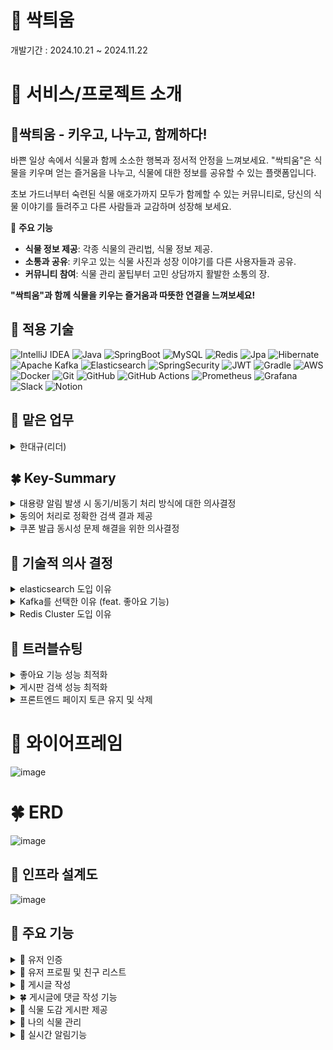 # 🌱 싹틔움

개발기간 : 2024.10.21 ~ 2024.11.22

# 🌳 서비스/프로젝트 소개
## 🌱싹틔움 ***-* 키우고, 나누고, 함께하다!**

바쁜 일상 속에서 식물과 함께 소소한 행복과 정서적 안정을 느껴보세요.
"싹틔움"은 식물을 키우며 얻는 즐거움을 나누고,
식물에 대한 정보를 공유할 수 있는 플랫폼입니다.

초보 가드너부터 숙련된 식물 애호가까지 모두가 함께할 수 있는 커뮤니티로,
당신의 식물 이야기를 들려주고 다른 사람들과 교감하며 성장해 보세요.

🌱 **주요 기능**

- **식물 정보 제공**: 각종 식물의 관리법, 식물 정보 제공.
- **소통과 공유**: 키우고 있는 식물 사진과 성장 이야기를 다른 사용자들과 공유.
- **커뮤니티 참여**: 식물 관리 꿀팁부터 고민 상담까지 활발한 소통의 장.

**"싹틔움"과 함께 식물을 키우는 즐거움과 따뜻한 연결을 느껴보세요!**



## 🌻 적용 기술
![IntelliJ IDEA](https://img.shields.io/badge/IntelliJIDEA-000000.svg?style=for-the-badge&logo=intellij-idea&logoColor=white)
![Java](https://img.shields.io/badge/java-%23ED8B00.svg?style=for-the-badge&logo=openjdk&logoColor=white)
![SpringBoot](https://img.shields.io/badge/springboot-%236DB33F.svg?style=for-the-badge&logo=spring&logoColor=white)
![MySQL](https://img.shields.io/badge/mysql-4479A1.svg?style=for-the-badge&logo=mysql&logoColor=white)
![Redis](https://img.shields.io/badge/redis-%23DD0031.svg?style=for-the-badge&logo=redis&logoColor=white)
![Jpa](https://img.shields.io/badge/jpa-%23ED8B00.svg?style=for-the-badge&logo=openjdk&logoColor=white)
![Hibernate](https://img.shields.io/badge/Hibernate-59666C?style=for-the-badge&logo=Hibernate&logoColor=white)
![Apache Kafka](https://img.shields.io/badge/Apache%20Kafka-000?style=for-the-badge&logo=apachekafka)
![Elasticsearch](https://img.shields.io/badge/elasticsearch-%230377CC.svg?style=for-the-badge&logo=elasticsearch&logoColor=white)
![SpringSecurity](https://img.shields.io/badge/spring_security-%236DB33F.svg?style=for-the-badge&logo=spring&logoColor=white)
![JWT](https://img.shields.io/badge/JWT-black?style=for-the-badge&logo=JSON%20web%20tokens)
![Gradle](https://img.shields.io/badge/Gradle-02303A.svg?style=for-the-badge&logo=Gradle&logoColor=white)
![AWS](https://img.shields.io/badge/AWS-%23FF9900.svg?style=for-the-badge&logo=amazon-aws&logoColor=white)
![Docker](https://img.shields.io/badge/docker-%230db7ed.svg?style=for-the-badge&logo=docker&logoColor=white)
![Git](https://img.shields.io/badge/git-%23F05033.svg?style=for-the-badge&logo=git&logoColor=white)
![GitHub](https://img.shields.io/badge/github-%23121011.svg?style=for-the-badge&logo=github&logoColor=white)
![GitHub Actions](https://img.shields.io/badge/github%20actions-%232671E5.svg?style=for-the-badge&logo=githubactions&logoColor=white)
![Prometheus](https://img.shields.io/badge/Prometheus-E6522C?style=for-the-badge&logo=Prometheus&logoColor=white)
![Grafana](https://img.shields.io/badge/grafana-%23F46800.svg?style=for-the-badge&logo=grafana&logoColor=white)
![Slack](https://img.shields.io/badge/Slack-4A154B?style=for-the-badge&logo=slack&logoColor=white)
![Notion](https://img.shields.io/badge/Notion-%23000000.svg?style=for-the-badge&logo=notion&logoColor=white)

## 🌱 맡은 업무
<details>
  <summary>한대규(리더)</summary>
  
- 유저 및 인증 도메인 백엔드 개발
  - 구글, 네이버, 카카오 로그인/회원가입을 위한 Oauth 2.0 구현
  - Refresh Token 도입으로 보안성 및 사용자 편의성 향상
  - 회원가입 시 Email 인증 기능 구현 및 비동기 처리 도입으로 응답시간 약 75.2% 감소

- 식물 도감 도메인 백엔드 개발
- 상품 도메인 백엔드 개발
- 결제 도메인 백엔드 개발
  - Toss Payments  를 활용하여 결제 시스템 도입
  - 쿠폰 기능과 연계해 할인 기능 구현

- 장바구니 도메인 백엔드 개발
  - Redis 를 활용하여 장바구니 추가, 삭제, 결제 기능 구현

- 쿠폰 도메인 백엔드 개발
  - Lua Script 를 활용하여 동시성 문제 해결 및 응답시간 기존 구현 대비 약 95% 감소

- CI/CD 배포
  - GitHub + Github Actions+ Docker를 이용한 배포 구현
  - System Architecture 작성, AWS 인프라 구성

- Frontend
  - Thymleaf 를 사용하여 로그인, 쿠폰 발급, 장바구니, 결제 등 프론트엔드 기능 구현
</details>

## 🍀 Key-Summary
<details>
  <summary>대용량 알림 발생 시 동기/비동기 처리 방식에 대한 의사결정</summary>
  
  ### 배경

- 알림 서버에서 대용량 알림 데이터(100만 건)이 발생을 가정.
    
    이를 클라이언트에 전달 시, 카프카 레코드를 DB에 저장 후 클라이언트에 SSE를 통해 알림을 전달하는데, 저장 방식의 처리를 동기와 비동기 중에 어떤 방식이 더 적합한지 판단이 필요하였음.
    

### **시나리오**

- **환경:
알림서버 :** CPU(Apple M1 Pro 10Core), RAM(32GB)
Docker(Kafka, Kafka-Ui, Zookeeper) : CPU(10 Core), RAM(7.48GB)
- **조건:** 100만 명 팔로워를 가진 유저가 게시판 등록 API호출 발생하는 알림 100만개 수신을 가정하여 테스트 진행.

### **테스트 결과**

- **동기/비동기 알림 저장 소요시간**
    
    ![img](https://teamsparta.notion.site/image/https%3A%2F%2Fprod-files-secure.s3.us-west-2.amazonaws.com%2F83c75a39-3aba-4ba4-a792-7aefe4b07895%2Fac38c314-8fa8-4b9c-b174-638f77950388%2Fimage.png?table=block&id=b76bf6a4-4c9e-41ee-b4b2-fc4d65c70442&spaceId=83c75a39-3aba-4ba4-a792-7aefe4b07895&width=2000&userId=&cache=v2)
    
    | 회차 | 동기 처리 | 비동기 처리 |
    | --- | --- | --- |
    | 1 | 414s | 191s |
    | 2 | 411s | 193s |
    | 3 | 415s | 190s |
    | 4 | 420s | 200s |
    | 5 | 418s | 194s |
    
    **평균 소요 시간**:
    
    - 동기 처리: **415.6초**
    - 비동기 처리: **193.6초**
    
    결과 정리
    
    - 비동기 처리 방식이 동기 처리 방식에 비해 2.14배 빠른 속도로 처리가 가능하였으나, 
    **여전히 193.6초라는 긴 시간이 소요됨.**
    - **Side Impact : 비동기 처리 방식을 선택하였을 때, 카프카에서 수신한 알림을 먼저 유저에게 보여주고 이후에 DB에 저장하는 순서로 로직이 구성되어 모든 사용자의 알림이 DB에 저장되기 전에
    알림메시지의 상태변경 API를 요청하게 되면 API 요청 대기시간이 발생함.**

### **결론**

- 비동기 처리 방식은 동기처리 대비 2.14배 빠른 처리속도를 보였으나, 여전히 큰 소요시간이라고 판단.
- 클라이언트의 메시지 수신시점과 DB 저장시점의 시간차이로 인해, 클라이언트의 알림 상태 변경확인 요청API의 대기시간이 발생하여, 유저경험에 악영향을 끼칠 것으로 판단.
- 위 2가지 판단을 근거로 동기처리 방식을 선택함.
  
</details>
<details>
  <summary>동의어 처리로 정확한 검색 결과 제공</summary>
  
## 배경

Spring에서 지원하는 @Query 기능의 한계로 인해 사용자의 오타 등으로 검색을 시도했을 경우 동의어,유사어에 대한 결과를 제공할 수 없는 한계를 극복하기 위해,

Elasticsearch를 도입하여 Elasticsearch에서 지원하는 기능 중 하나인 Synonym 필터를 사용하여,
 사용자의 실수(오타)나 잘 모르는 식물 이름에 대한 부정확한 정보를 입력했을 경우,

 설정한 analyzer 를 통해 동의어, 유사어에 해당하는 결과를 제공하는 것을 목표로 함.

## **시나리오**

**조건** : 같은 오타값을 입력했다는 가정에서 JPQL 과 Elasticsearch의 반환되는 결과값의 비교
          -. “장미”를 검색하고 싶었던 사용자는 오타로 인해 “당미”로 검색을 했음.

## **테스트 결과**

  **@Query 기능 적용 후 검색 테스트 결과**  
    ![img](https://teamsparta.notion.site/image/https%3A%2F%2Fprod-files-secure.s3.us-west-2.amazonaws.com%2F83c75a39-3aba-4ba4-a792-7aefe4b07895%2F9a926e33-eec4-4182-bfe7-7fcffb1a125e%2Fimage.png?table=block&id=82b351bd-98a9-415b-9dde-38a4e4e4e8ae&spaceId=83c75a39-3aba-4ba4-a792-7aefe4b07895&width=1300&userId=&cache=v2)
    ![img](https://teamsparta.notion.site/image/https%3A%2F%2Fprod-files-secure.s3.us-west-2.amazonaws.com%2F83c75a39-3aba-4ba4-a792-7aefe4b07895%2F1ca67b50-edf6-46cb-8028-c9f9fc4a8095%2Fimage.png?table=block&id=2830becc-89fd-4535-aedb-6b80aff120be&spaceId=83c75a39-3aba-4ba4-a792-7aefe4b07895&width=1060&userId=&cache=v2)
    
    
  **결과** : Spring에서 JPQL를 사용해 구현한 검색 기능에는 동의어 검색할 수 있는 기능이 없어 원하는 결과를 얻지 못함.


    
  **Elasticsearch를** Synonym 필터 적용 후 **검색 테스트 결과**
    
   ![img](https://teamsparta.notion.site/image/https%3A%2F%2Fprod-files-secure.s3.us-west-2.amazonaws.com%2F83c75a39-3aba-4ba4-a792-7aefe4b07895%2F70e9b427-c843-43b4-b366-298b1251ea53%2Fimage.png?table=block&id=36a0ce23-82d2-4126-8baa-5f75bbf3b4b1&spaceId=83c75a39-3aba-4ba4-a792-7aefe4b07895&width=1300&userId=&cache=v2)
  ![img](https://teamsparta.notion.site/image/https%3A%2F%2Fprod-files-secure.s3.us-west-2.amazonaws.com%2F83c75a39-3aba-4ba4-a792-7aefe4b07895%2F40b41edc-70d4-4f44-96d8-5d9c3d899e3b%2Fimage.png?table=block&id=607848d4-0f34-4e7a-a022-f2e0bc075a40&spaceId=83c75a39-3aba-4ba4-a792-7aefe4b07895&width=1300&userId=&cache=v2)
  ![img](https://teamsparta.notion.site/image/https%3A%2F%2Fprod-files-secure.s3.us-west-2.amazonaws.com%2F83c75a39-3aba-4ba4-a792-7aefe4b07895%2F19a219d8-7c17-4312-a62a-00b6764c4f26%2Fimage.png?table=block&id=815adcc1-a031-413c-9a2c-f3588ef1b565&spaceId=83c75a39-3aba-4ba4-a792-7aefe4b07895&width=950&userId=&cache=v2)
    
   **결과** : Elasticsearch를 도입하여 설정한 analyzer를 통해 오타를 입력하더라도 목표한 결과값인 “장미”에 대한 검색 결과가 도출됨.
    

## 결론

- Elasticsearch의 **Synonym 필터**를 활용한 검색 기능 개선을 통해, **오타**나 **유사어**에 대한 처리가 가능해졌다.
- 서비스 확장성 면에서 많은 게시글이 생겼을 때, 검색 성능 최적화 부분에서도 Elasticsearch 의 역색인으로 기존 @Query 대비 86% 성능 개선을 이뤘다.
- 동의어검색, 성능 최적화로 검색 정확도 향상, 사용자 경험 개선 면에서 Elasticsearch를 도입을 결정

</details>
<details>
  <summary>쿠폰 발급 동시성 문제 해결을 위한 의사결정</summary>
  
  ## **💡 배경**

쿠폰 300 개를 유저 1000 명이 5초동안 발급을 받기 위해 테스트를 진행했는데, 중복된 쿠폰이 발급된다든지, 수량 300 개를 넘어서서 발급이 되는 문제가 발생했다.

이를 해결하기 위해서 락을 걸어 동시성 문제를 해결할 필요가 있었다.

 <details>
   <summary>python script 를 활용해 총 발급된 쿠폰 수와 중복된 쿠폰 코드를 확인</summary>
   
  ![img](https://teamsparta.notion.site/image/https%3A%2F%2Fprod-files-secure.s3.us-west-2.amazonaws.com%2F83c75a39-3aba-4ba4-a792-7aefe4b07895%2F063572b5-81ad-472c-9291-bdde127868e1%2Fimage.png?table=block&id=a895cffa-ac61-4cec-956b-65024a31b1ae&spaceId=83c75a39-3aba-4ba4-a792-7aefe4b07895&width=960&userId=&cache=v2)

  
   ![img](https://teamsparta.notion.site/image/https%3A%2F%2Fprod-files-secure.s3.us-west-2.amazonaws.com%2F83c75a39-3aba-4ba4-a792-7aefe4b07895%2F24088e01-be27-45d4-b0f2-33e5674b509b%2Fimage.png?table=block&id=c868c397-5e08-4860-842b-d840efa001a4&spaceId=83c75a39-3aba-4ba4-a792-7aefe4b07895&width=400&userId=&cache=v2)
  </details>
  <details>
    <summary>📝 Test : 락을 적용하지 않은 상태의 동시성 문제 확인`→ 채택 불가`*</summary>
    -🌻 Setting
        
  - Number of Threads (users) : 1000
  - Ramp-up period (seconds) : 5
  - Loop Count : 1
  - 발급한 유효 쿠폰 수 : 300
  - 실제 쿠폰을 발급받은 유저 수 : 595
    
  ![img](https://teamsparta.notion.site/image/https%3A%2F%2Fprod-files-secure.s3.us-west-2.amazonaws.com%2F83c75a39-3aba-4ba4-a792-7aefe4b07895%2F3b557cae-0dca-4e48-9a5e-c75054784795%2Fimage.png?table=block&id=4802e525-c107-47d2-9424-47332506dd28&spaceId=83c75a39-3aba-4ba4-a792-7aefe4b07895&width=860&userId=&cache=v2)

  위 이미지와 같이 남은 쿠폰 수도 잘 줄지 않고 중복으로 발급되는 쿠폰이 많이 발생.
    
  실제로 같은 코드의 쿠폰을 발급받은 유저도 많다.
    
  ![img](https://teamsparta.notion.site/image/https%3A%2F%2Fprod-files-secure.s3.us-west-2.amazonaws.com%2F83c75a39-3aba-4ba4-a792-7aefe4b07895%2F8aca2a6f-7653-41d8-a329-ce3ac48e1bb9%2Fimage.png?table=block&id=fd11cd9b-fd82-46e7-a9f9-92878fe1275d&spaceId=83c75a39-3aba-4ba4-a792-7aefe4b07895&width=1250&userId=&cache=v2)
  </details>
  <details>
    <summary>📝 Test : DB 낙관적 락`→ 채택 불가`</summary>
    매 발급 마다 쿠폰의 상태를 변경해야하는 지금 상황에서는 충돌 발생 시 매 번 재시도를 해야하는 낙관적 락은 적합하지 않다고 판단
  </details>
  <details>
    <summary>📝 Test : DB 비관적 락</summary>
강력한 락을 걸기 위해서 성능상 손해를 보더라도 비관적 락을 통해 테스트 진행

    
- 🌻 Setting
  - Number of Threads (users) : 1000
  - Ramp-up period (seconds) : 5
  - Loop Count : 1
  - 발급한 유효 쿠폰 수 : 300
  - 실제 쿠폰을 발급받은 유저 수 : 300
 
    ![img](https://teamsparta.notion.site/image/https%3A%2F%2Fprod-files-secure.s3.us-west-2.amazonaws.com%2F83c75a39-3aba-4ba4-a792-7aefe4b07895%2F4d33051b-167f-4a46-8025-ae73f614f4b8%2F57f7a9cd-ca37-434b-bff1-e49ea7c14d32.png?table=block&id=18beb104-c825-4548-a6cd-722ed26bf901&spaceId=83c75a39-3aba-4ba4-a792-7aefe4b07895&width=860&userId=&cache=v2)
        
    300 개의 쿠폰이 발급된 것으로 보아 동시성 문제가 해결된 것을 볼 수 있다.
    
    ![img](https://teamsparta.notion.site/image/https%3A%2F%2Fprod-files-secure.s3.us-west-2.amazonaws.com%2F83c75a39-3aba-4ba4-a792-7aefe4b07895%2Fbda3c12b-5914-4cc6-8482-1ffd492173d0%2Fimage.png?table=block&id=d9c03988-2f5e-4fd6-9b39-c3172212336c&spaceId=83c75a39-3aba-4ba4-a792-7aefe4b07895&width=1300&userId=&cache=v2)
    
    ### **📚 결론**
    
    기존에 락을 걸기 전에 **평균 응답 속도가 181 ms** 였던 것에 비해 **평균 응답속도가 1609 ms** 성능적으로 약 **794.4%** 감소됐지만, 동시성 문제는 확실하게 해결된 것을 알 수 있었다.
  </details>
  <details>
    <summary>📝 Test : 분산 락 - Redisson `→ 추가 테스트 필요`</summary>
  
    
  - 기존 CouponService 트랜잭션을 CouponLockService 로 Rapping 해서 Redisson 을 활용해 락을 만들고 해제했다.   
  - 동시성을 보장하기 위해서 락 획득 시도 시간과 락 유지 시간을 지정해줬다.
  - 시간을 지정하다보니 성능적으로 어느 정도 손해를 볼 수 밖에 없었다.
  - 내 컴퓨터로 테스트를 했을 때 동시성 문제를 해결하면서 처리할 수 있는 최소 시간 설정이었다.

  ![img](https://teamsparta.notion.site/image/https%3A%2F%2Fprod-files-secure.s3.us-west-2.amazonaws.com%2F83c75a39-3aba-4ba4-a792-7aefe4b07895%2F009c8670-495a-4621-8514-325194fbefec%2Fimage.png?table=block&id=7eab6f96-ba81-4acc-835b-ec57ad85dd08&spaceId=83c75a39-3aba-4ba4-a792-7aefe4b07895&width=810&userId=&cache=v2)
   
   - 🌻 Setting
      - Number of Threads (users) : 1000
      - Ramp-up period (seconds) : 5
      - Loop Count : 1
      - 발급한 유효 쿠폰 수 : 300
      - 실제 쿠폰을 발급받은 유저 수 : 300
            
     ![img](https://teamsparta.notion.site/image/https%3A%2F%2Fprod-files-secure.s3.us-west-2.amazonaws.com%2F83c75a39-3aba-4ba4-a792-7aefe4b07895%2F12449796-32ae-4ab7-9d3b-4de4a10dbace%2Fimage.png?table=block&id=142c111c-d29b-4b33-83ca-bc8b27a73c5d&spaceId=83c75a39-3aba-4ba4-a792-7aefe4b07895&width=1190&userId=&cache=v2)
        
        ### **📚 결론**
        
        Redisson 을 활용해 분산 락을 테스트 해보았는데, 동시성 문제를 해결하기 위해 락 획득 시도 시간과 락 유지 시간을 설정하는 과정에서 컴퓨터 성능 이슈로 과하게 설정이 된 것으로 보인다.
        
        그 때문에 평균 응답속도가 2870 ms 라는 다소 아쉬운 결과가 나왔다.
        
        Redis 환경에서 데이터가 주고 받아지기 때문에 더 빠른 결과가 나왔어야한다고 생각한다.
        
        이후 추가로 이 과정을 더 테스트 해볼 예정이다.
  </details>
  <details>
    <summary>📝 Test : Redis 적용 (락X) `→ 채택 불가`</summary>


  - 락을 걸면 성능이 많이 안 좋아져서 락을 걸지 않고 Redis 를 사용하는 방법으로 테스트 해보았다.
  - Redis 는 싱글 스레드 모델로 동작하기 때문에 여러 요청이 동시에 오더라도 각 요청이 순차적으로 처리될 것이라 예상하고 Redis 로만 테스트 진행했다.
  - 🌻 Setting
    - Number of Threads (users) : 1000
    - Ramp-up period (seconds) : 5 / 10 / 15 / 20
    - Loop Count : 1
    - 발급한 유효 쿠폰 수 : 300
    - 실제 쿠폰을 발급받은 유저 수 : 440 / 400 / 320 / 305
  - 기존과 동일하게 1000 명의 유저가 5초 동안 요청을 보내도록 하니까 동시성 문제가 심하게 발생했다.
  - `원인 분석 : 원자성 보장 부족`
    - Redis는 기본적으로 명령어가 **원자적**으로 처리되지만, **복잡한 트랜잭션**이나 **다수의 명령어가 결합된 작업**에 대해서는 **원자성**이 보장되지 않는다.
      - 쿠폰의 잉여 수량을 확인.
      - 수량이 남아있으면 쿠폰을 발급.
      - 발급된 쿠폰 수량을 업데이트
        
        ![img](https://teamsparta.notion.site/image/https%3A%2F%2Fprod-files-secure.s3.us-west-2.amazonaws.com%2F83c75a39-3aba-4ba4-a792-7aefe4b07895%2Faea7738f-6fc5-442f-aa51-2a42eaed1844%2Fimage.png?table=block&id=67034fe0-fe09-4abc-b444-502b2bb08bb9&spaceId=83c75a39-3aba-4ba4-a792-7aefe4b07895&width=860&userId=&cache=v2)
        
        위 그래프를 보다시피 1000명의 유저가 20 초 동안 300개의 쿠폰발급을 시도한다고 가정했을 때 부터 동시성 문제가 거의 해결되었다.
        
        ![img](https://teamsparta.notion.site/image/https%3A%2F%2Fprod-files-secure.s3.us-west-2.amazonaws.com%2F83c75a39-3aba-4ba4-a792-7aefe4b07895%2F0ddc2859-dd37-419e-a73c-5549cdc3cc5a%2Fimage.png?table=block&id=b1dbc638-0d6c-4e3f-ac7e-d9585e3494ad&spaceId=83c75a39-3aba-4ba4-a792-7aefe4b07895&width=860&userId=&cache=v2)
        
    
    ### **📚 결론**
    
    redis 를 활용해 **평균 응답속도가 8ms** 로 대폭 상승했다.
    
    성능적인 부분에서 기존 락을 걸었을 때 보다 Redis 만 사용했을 때 월등히 증가했는데, 동시성 문제 부분에서 높은 처리량을 보여주지는 못했다.
    
    `→ 채택 불가`
  </details>
  <details>
    <summary>📝 Test : Lua Script 적용</summary>


  - Redis 의 Lua Script 를 사용하면 여러 명령을 하나의 원자적 작업으로 묶어 실행할 수 있기 때문에 쿠폰 발급 메서드에서 실행되는 코드들을 Lua Script 를 작성하여 트랜잭션처럼 처리할 수 있다.
  - Lua Script 를 사용해 Redis 의 성능적인 이점과 동시성 문제를 둘 다 해결할 수 있을 것이라 예상되어 테스트를 진행했다.
  - 🌻 Setting
    - Number of Threads (users) : 1000
      - Ramp-up period (seconds) : 5
      - Loop Count : 1
      - 발급한 유효 쿠폰 수 : 300
      - 실제 쿠폰을 발급받은 유저 수 : 300
        
        ![img](https://teamsparta.notion.site/image/https%3A%2F%2Fprod-files-secure.s3.us-west-2.amazonaws.com%2F83c75a39-3aba-4ba4-a792-7aefe4b07895%2Fd93240cf-c067-4c2d-9222-25a7fe15326d%2Fimage.png?table=block&id=41382b66-1b6e-4c9c-88bd-a8826e2cd880&spaceId=83c75a39-3aba-4ba4-a792-7aefe4b07895&width=1150&userId=&cache=v2)
        
    
    ### **📚 결론**
    
    Redis의 Lua 스크립트를 활용한 결과, 평균 응답 속도가 **16ms**에 도달하여, Redis의 기본 사용에서 확인된 성능과 거의 동일한 높은 퍼포먼스를 유지했다.
    
    이는 단순히 성능 향상에 그치지 않고, **동시성 문제까지 완벽하게 해결**했다.
    
    Redis Lua 스크립트를 활용해 효율적인 처리 속도를 제공할 뿐 아니라, 여러 요청이 몰릴 때도 안정적인 성능을 유지할 수 있도록 동시성 관리를 강화했다.
    
    이를 통해 Redis는 대규모 트래픽 환경에서도 **높은 처리량과 안정성**을 보장하며, 특히 미션 크리티컬한 애플리케이션에서도 확실한 신뢰성을 제공한다.
  </details>

## **💡 최종 의사 결정**

![img](https://teamsparta.notion.site/image/https%3A%2F%2Fprod-files-secure.s3.us-west-2.amazonaws.com%2F83c75a39-3aba-4ba4-a792-7aefe4b07895%2F57704f26-a0b2-4d11-8904-34eb29c1a424%2Fimage.png?table=block&id=2ea8b58e-49b0-42d4-a036-cb05e5d50cf9&spaceId=83c75a39-3aba-4ba4-a792-7aefe4b07895&width=1150&userId=&cache=v2)

`보라색 - 평균 처리 응답 시간` `( 낮을 수록 빠른 처리 응답 시간 )`

`분홍색 - 추가 발급된 쿠폰 수` `( 0이면 동시성 문제 해결 )`


  - 그래프로 확인할 수 있듯이 동시성 문제를 완벽하게 해결한 세 가지 방법은 **DB 비관적 락**, **Redisson을 활용한 분산 락**, 그리고 **Lua Script 활용**이다.
  - 이 중에서 `**Lua Script`를 활용한 방식**이 동시성 문제를 해결하면서도 가장 빠른 응답 속도를 보였기 때문에 가장 이상적이라고 할 수 있다.
  - 실제로, **비관적 락 방식**에서 **1609ms**의 응답 시간이 소요되었던 것에 비해, **`Lua Script`**를 활용한 후에는 **16ms**로 성능이 대폭 향상되었다.
</details>

## 🌿 기술적 의사 결정
<details>
  <summary>elasticsearch 도입 이유</summary>

### 1. Spring @Query 검색(JPQL) 구현 후 발생한 문제

@Query 를 이용한 검색 기능은 동의어 처리나 부분 일치 검색에서 한계가 있었고, "장미"와 "로즈"처럼 동일한 의미를 가진 검색어가 일치하지 않아 검색 정확도가 낮았습니다.

거기다 유명한 커뮤니티를 조사해본 결과 대부분의 커뮤니티에서 게시글 총량이 몇 십만건이 되어 기본 검색 메서드로는 성능에 한계가 있다고 생각했습니다.

### 2. 해결법

**동의어 검색의 필요성**

동의어 검색 기능을 구현하여, 서로 다른 표현을 동일하게 인식하도록 해야 했고, 이를 통해 사용자 의도에 맞는 검색 결과를 제공할 필요가 있었습니다.

**성능 최적화**

수십만건의 게시글을 검색하기 위해 성능 최적화가 필요했습니다. elasticsearch를 도입하여 검색속도 향상이 필요했습니다.

### 3. Elasticsearch 도입 및 선택 이유

Elasticsearch는 강력한 동의어 처리 기능과 빠른 검색 성능을 제공하며, 대규모 데이터 처리에도 적합하여 검색 결과의 정확도와 성능을 모두 향상 시킬 수 있었습니다.
</details>
<details>
  <summary>Kafka를 선택한 이유 (feat. 좋아요 기능)</summary>

### **배경**

1. **좋아요 기능에 대한 서비스 확장성과 안정성 필요**
- 좋아요 기능의 성능 최적화와 확장성 확보를 위해 Redis를 도입했지만, Redis를 단순 **읽기 캐시**로 활용하는 방식으로는 한계가 존재했습니다.
- 실시간 데이터 반영과 안정적인 데이터 저장을 병행할 수 있는
  기술이 필요했습니다.
  ![img](https://teamsparta.notion.site/image/https%3A%2F%2Fprod-files-secure.s3.us-west-2.amazonaws.com%2F83c75a39-3aba-4ba4-a792-7aefe4b07895%2F83a00fe4-70b6-4796-9da5-f897d917d954%2Fimage.png?table=block&id=d9e68d76-757f-4bcc-9e94-d8abe7e94dc4&spaceId=83c75a39-3aba-4ba4-a792-7aefe4b07895&width=1120&userId=&cache=v2)
- Kafka
  Kafka는 분산 아키텍처와 배치 처리를 기반으로 높은 처리량을 제공하며,
  대량의 메시지를 실시간으로 처리할 수 있습니다.
- RebbitMQ
  RebbitMQ는 전통적인 메세지 브로커로,
  요청/응답 패턴이나 단기적인 메시지 전달에 강점이 있지만,
  대량의 데이터를 실시간으로 처리할 때는 비교적 부적합합니다.
2. **메시지 소비 모델**
- Kafka
  Kafka는 구독 기반 모델을 사용하여
  여러 소비자가 같은 메세지를 병렬적으로 차리할 수 있습니다.
  좋아요 수를 여러 시스템에서 동시에 처리하거나
  통계 데이터를 분석할 때 유리할 것이라고 생각했습니다.
- RabbitMQ
  RabbitMQ는 메시지가 큐에 소비되면 삭제되기 때문에,
  동일한 메시지를 여러 시스템에서 반복 처리하려면
  추가적인 설정이 필요합니다.

### **결과**

- **좋아요 데이터 처리 성능 개선**
    - Kafka를 통해 대량의 좋아요 메시지 처리 및 저장 할 수 있습니다.
    - Redis(consumer group1)와 DB(consumer group2)의 동기화를 통해 실시간 데이터 반영과 안정성을 동시에 수행합니다.
- **확장성 확보**
    - 서비스 확장 시 Redis의 부하를 Kafka로 분산, 추가적인 기능(쿠폰 관리, 알림 시스템 등) 도입 용이합니다.
</details>
<details>
  <summary>Redis Cluster 도입 이유</summary>

### 배경
- 서비스가 확장됨에 따라 Redis를 활용한 기능이 증가:
    - 좋아요 실시간 반영
    - 알람 서비스
    - 쿠폰 관리 등
- **향후 Redis 의존도가 높아질 것으로 예상**되는 상황에서,
  Redis 장애가 서비스 전체에 영향을 미칠 가능성을 고려해야 했습니다.

### **대안 기술 비교**
![img](https://teamsparta.notion.site/image/https%3A%2F%2Fprod-files-secure.s3.us-west-2.amazonaws.com%2F83c75a39-3aba-4ba4-a792-7aefe4b07895%2F99e25c07-9cd0-473a-b8de-19fa7a8a4733%2Fimage.png?table=block&id=912cde84-f89c-454f-be3f-21a0fd7e93cc&spaceId=83c75a39-3aba-4ba4-a792-7aefe4b07895&width=1120&userId=&cache=v2)
### Redis Cluster 선택 이유

1. **확장성 확보**
   대량의 데이터를 처리하게 되더라도 분산 처리하기 때문에,
   트래픽 증가에도 안정적인 서비스 운영이 가능해졌습니다.
   (트래픽이 늘어나면 노드 추가를 통해 성능 저하없이 확장)
2. **성능 개선**
   요청이 자동으로 샤드된 노드로 분산되어,
   데이터 접근 속다가 빨라지고 응답 시간이 단축되었습니다.
   (병렬 처리를 통해 한 노드에서 병목 현상이 발생하는걸 방지)
3. **샤드 단위의 장애 복구**
   Sentinel 과 달리, 샤드 단위로 장애 복구가 이루어져,
   특정 노드 장애 시에도 서비스가 중단되지 않도록 설계되었습니다.
4. **정리**
   Sentinel은 소규모 트래픽과 단일 마스터 구조에서는 충분한 선택지지만,
   대규모 데이터와 고성능 요구사항을 고려해 Cluster를 선택했습니다.

### 기대 효과
- **안정적인 서비스 운영**
    - 대규모 트래픽에서도 데이터 접근 속도를 유지하며, 장애 발생 시에도 서비스 지속 가능.
- **확장성 확보**
    - 새로운 노드를 추가해도 성능 저하 없이 서비스 확장이 가능.
</details>

## 🌵 트러블슈팅
<details>
  <summary>좋아요 기능 성능 최적화</summary>

## 결과 먼저

DB 락을 통해 동시성 제어 문제를 해결했을때,
동시에 요청이 100개이상 들어오면 Error 가 발생하는 성능 이슈가 있었고,
이를 해결하기 위해 Kafka , Redis 를 사용하는 방식으로 변경했습니다.
개선 이후 성능을 확인하기 위해 테스트한 자료를 같이 보여드리겠습니다.
**감당할 수 있는** **동시 요청 수**가 약 **13배** 증가했습니다.
**동시에 여러개의 요청에 대한 응답 시간**도 약 **10배** 감소했습니다.
![img](https://teamsparta.notion.site/image/https%3A%2F%2Fprod-files-secure.s3.us-west-2.amazonaws.com%2F83c75a39-3aba-4ba4-a792-7aefe4b07895%2Ff35dbdd7-feac-42dd-a0ea-3f8694559565%2Fimage.png?table=block&id=3ba4ceaa-4330-4494-b007-152801bdfba1&spaceId=83c75a39-3aba-4ba4-a792-7aefe4b07895&width=1120&userId=&cache=v2)
![img](https://teamsparta.notion.site/image/https%3A%2F%2Fprod-files-secure.s3.us-west-2.amazonaws.com%2F83c75a39-3aba-4ba4-a792-7aefe4b07895%2Feafb68c2-212f-4807-9467-ac1d45f1a5cb%2Fimage.png?table=block&id=16dbc647-3946-4779-adaf-82b609621980&spaceId=83c75a39-3aba-4ba4-a792-7aefe4b07895&width=1120&userId=&cache=v2)
## 문제발생배경

- DB락을 사용해서 동시성 제어를 하는 방식으로
  좋아요 기능을 설계했습니다.
- **문제 1. 높은 요청 수 처리 시 성능 저하**
  동시 요청이 증가할수록 DB Lock 으로 인해
  요청 처리 시간이 급격히 증가했습니다.
- **문제 2. 트래픽 급증 시 장애 발생**
  초당 요청 수가 100개 이상일 때 DB로 부하로 인한 에러가 발생했습니다.

## 문제 해결을 위한 결정

Redis 를 통한 속도,성능 향상과 Kafka 를 통한 데이터 정합성을 보장

### 각 기술을 선택한 이유 (정리)

1. **Redis**
- 빠른 응답 속도를 제공하여 실시간으로 좋아요 데이터를 저장 및 조회
- 메모리 기반 데이터 저장소로 동시 요청 처리 능력 탁월

1. Kafka
- 이벤트 기반 비동기 처리로 데이터의 정합성을 보장
- 데이터 유실 방지 및 처리 안정성 향상

즉, Redis는 속도를 Kafka는 안정성을 담당하는 구조로 역할을 분리했습니다.

## 개선 방법

좋아요 요청 처리 방식을 개선하기 위해
**Kafka와 Redis**를 활용하여 아키텍처를 재설계하였습니다.

**개선된 아키텍처**

- 좋아요 요청 이벤트 발행
  좋아요 요청이 들어오면 Kafka Producer가 이벤트를 발행
- Kafka Consumer 처리
  2개의 Consumer group으로
  Consumer 1 :  Redis에 좋아요 정보를 캐싱
  → 실시간 데이터 조회 시 Redis를 통해 응답.
  Consumer 2 : 좋아요 정보를 DB에 동기화
  → 데이터 영구 저장
- 실시간으로 Redis 데이터를 활용하여 빠른 조회,
  비동기적 데이터 동기화를 동시에 달성
</details>
<details>
  <summary>게시판 검색 성능 최적화</summary>

**문제 발생 배경**

기존 Spring @Query 검색(JPQL)을 통해 게시글을 검색하는 과정에서, 수십만 건의 데이터가 쌓인 대규모 커뮤니티 환경에서는 검색 속도가 현저히 느려지는 문제가 발생했습니다.
특히, 기본적으로 제공되는 검색 메서드는 데이터 양이 많을수록 성능 저하가 두드러졌고, 이로 인해 사용자 경험에 불편함을 초래했습니다.

**해결 과정**

성능 향상을 위해 Elasticsearch를 도입하게 되었으며, 이를 통해 검색 속도 개선을 목표로 했습니다. Elasticsearch는 대규모 데이터 처리에서 탁월한 성능을 자랑하며, 효율적인 분산 검색을 가능하게 합니다.
Elasticsearch의 빠른 검색 속도와 유연한 분석 기능을 활용하여, 동의어 검색 기능을 커스터마이즈하고, 고유한 인덱스 설정과 최적화 작업을 통해 성능 문제를 해결했습니다.

**테스트 및 검증**

검색 성능을 검증하기 위해 동일한 단어에 대한 검색을 여러 차례 비교 테스트를 진행했습니다. 테스트 결과, Elasticsearch는 기존의 JPQL에 비해 월등한 검색 속도를 기록했으며, 검색 시간이 크게 단축된 것을 확인할 수 있었습니다.
특히, 대규모 데이터셋에서 Elasticsearch는 빠른 검색 속도와 높은 정확도로 성능을 향상 시켰으며, 이는 시스템의 전체적인 사용자 경험 개선에 기여했습니다.

**테스트 결과**

검색 검색 엔진 당 5개의 단어(“장미”,”히비스커스“,”부레“,”무궁화“,”식물“)를 5번씩 검색해서 나오는 시간을 측정하여 비교

같은 단어 장미 검색 시 소요 시간 측정

**JPQL**

![img](https://teamsparta.notion.site/image/https%3A%2F%2Fblog.kakaocdn.net%2Fdn%2Fb4Eler%2FbtsKM1FSl5d%2FG0DqNrzneJixBn9H0nOiG0%2Fimg.png?table=block&id=f8588f8b-6802-45f8-b3c2-27522df00d3d&spaceId=83c75a39-3aba-4ba4-a792-7aefe4b07895&width=1120&userId=&cache=v2)

**elasticsearch**

![img](https://teamsparta.notion.site/image/https%3A%2F%2Fblog.kakaocdn.net%2Fdn%2F8oKm4%2FbtsKL3dD8dq%2F0UBY1QIBrBXkYrBiLMJBS1%2Fimg.png?table=block&id=3ce37458-e7cf-4490-afeb-05423d298fa5&spaceId=83c75a39-3aba-4ba4-a792-7aefe4b07895&width=1120&userId=&cache=v2)

(검색 시간 단위 : ms)

|  | @Query를 이용한 검색 | 엘라스틱 서치 |
| --- | --- | --- |
| 1 | 651 | 79 |
| 2 | 421 | 39 |
| 3 | 425 | 44 |
| 4 | 415 | 45 |
| 5 | 385 | 38 |

**나머지 단어도 같은 방법으로 소요시간 측정 후 평균 값으로 성능 개선률 계산**

| 시행 횟수 | 1 | 2 | 3 | 4 | 5 |
| --- | --- | --- | --- | --- | --- |
| JPQL | 824.6 | 417.6 | 422.6 | 418.8 | 411.6 |
| 엘라스틱 서치 검색 | 118.4 | 70.4 | 58.4 | 55.6 | 54 |

![img](https://teamsparta.notion.site/image/https%3A%2F%2Fprod-files-secure.s3.us-west-2.amazonaws.com%2F83c75a39-3aba-4ba4-a792-7aefe4b07895%2F258ab359-d9dc-4423-b6ac-238342dc389c%2Fimage.png?table=block&id=5e3c9a21-ab8a-4b8e-8bf0-32c7eb88d9a4&spaceId=83c75a39-3aba-4ba4-a792-7aefe4b07895&width=1120&userId=&cache=v2)

두 검색엔진을 비교해보니 생각보다 차이가 컸고 개선 비율 계산 결과 **약 86%** 의 성능 개선이 있었다.
</details>
<details>
  <summary>프론트엔드 페이지 토큰 유지 및 삭제</summary>

## **💡 배경**

- 프론트엔드를 간단하게 구현하는 과정에서 페이지 이동 시 Token 이 저장이 안돼서 로그인 정보를 유지할 수 없는 문제가 발생했다.
- 기존에 Postman 으로 테스트 했을 때 Authorization 에서 Jwt Token 값을 자동으로 생성해준 경우와 다르게 프론트를 구현해서 페이지마다 로그인을 유지시키기 위해 Cookie 에 Jwt Token 을 유지시킬 필요가 있었다.

### **📝 Token 유지**

***AuthService***

![img](https://teamsparta.notion.site/image/https%3A%2F%2Fprod-files-secure.s3.us-west-2.amazonaws.com%2F83c75a39-3aba-4ba4-a792-7aefe4b07895%2F77971cae-f978-4864-8b11-df8b89baea7e%2Fimage.png?table=block&id=529777b9-9d0e-49bd-9412-f6ba55ac7ac2&spaceId=83c75a39-3aba-4ba4-a792-7aefe4b07895&width=1120&userId=&cache=v2)

***JwtSecurityFilter***

![img](https://teamsparta.notion.site/image/https%3A%2F%2Fprod-files-secure.s3.us-west-2.amazonaws.com%2F83c75a39-3aba-4ba4-a792-7aefe4b07895%2F1ac59d83-a30f-4eea-ad3a-e5400fdc3dab%2Fimage.png?table=block&id=25e81bd2-2eef-4622-930a-2549a9717b17&spaceId=83c75a39-3aba-4ba4-a792-7aefe4b07895&width=980&userId=&cache=v2)

- 로그인 진행 시 **Token 을 Cookie 에 저장**시키는 로직을 추가하고 Filter 에서 cookie 에 token 이 있을 시에 이를 읽어오는 코드를 추가했다.
![img](https://teamsparta.notion.site/image/https%3A%2F%2Fprod-files-secure.s3.us-west-2.amazonaws.com%2F83c75a39-3aba-4ba4-a792-7aefe4b07895%2F4f3740d8-a8e9-4734-bff3-a7107dae7207%2Fimage.png?table=block&id=db4d1492-5670-45c1-9b54-82e3433f783d&spaceId=83c75a39-3aba-4ba4-a792-7aefe4b07895&width=670&userId=&cache=v2)
![img](https://teamsparta.notion.site/image/https%3A%2F%2Fprod-files-secure.s3.us-west-2.amazonaws.com%2F83c75a39-3aba-4ba4-a792-7aefe4b07895%2Fd0927d4a-891c-425d-b949-85825e8669b3%2Fimage.png?table=block&id=e7d899c1-7ef5-494f-bf23-2e8696b0feb3&spaceId=83c75a39-3aba-4ba4-a792-7aefe4b07895&width=920&userId=&cache=v2)
  개발자 모드에서 확인해본 결과 토큰이 잘 저장된 것을 확인할 수 있다.

### **📝 로그아웃 ( Token 삭제 )**
![img](https://teamsparta.notion.site/image/https%3A%2F%2Fprod-files-secure.s3.us-west-2.amazonaws.com%2F83c75a39-3aba-4ba4-a792-7aefe4b07895%2F0523b901-5632-44a7-b220-ed83ba8dd269%2Fimage.png?table=block&id=c71bdc63-ac67-4660-bbe2-7b4be22d7df9&spaceId=83c75a39-3aba-4ba4-a792-7aefe4b07895&width=1120&userId=&cache=v2)

Spring Security 의 logout 기능을 사용해 logout 시 Cookie 에 저장된 Token 을 삭제하고, 로그인 페이지로 redirect 시키는 로직을 구현했다.
</details>

# 🌲 와이어프레임
![image](https://github.com/user-attachments/assets/c991025f-8199-45ea-a32b-c181fe43b6d9)


# 🍀 ERD
![image](https://github.com/user-attachments/assets/f813c0ca-70a5-4651-8d95-f39daae5584d)


## 🌹 인프라 설계도
![image](https://github.com/user-attachments/assets/deeedb42-95e4-49cb-93cf-931933a4501f)


## 🌱 주요 기능
<details>
  <summary>🌳 유저 인증</summary>

    - 회원가입 : 운영자 또는 일반 사용자로 나뉜다.
    - 로그인
    - 회원 탈퇴
    - 유저 정보 수정 (비밀번호, 이메일 등)
</details>
<details>
  <summary>🌹 유저 프로필 및 친구 리스트</summary>

    - 프로필 사진 등록 및 수정
    - 내가 작성한 게시글 조회
    - 친구 리스트 관리 ( 친구 요청, 수락, 조회,  거절, 삭제 )
</details>
<details>
  <summary>🌻 게시글 작성</summary>

    - 게시글 작성시 공개 범위 설정 가능
    - 뉴스피드에서 나와 내 친구의 게시글들이 수정된 시간에 따라 내림차순으로 정렬됨.
    - 게시글 수정 및 삭제 - 사용자가 작성한 글과 사진 수정, 삭제
    - 악성 게시글 삭제 - 악성 게시글을 관리자가 직접 삭제 할 수 있음.
    - 식물 사진 등록 - 사용자가 키우는 식물 사진을 여러개 등록가능함
    - 검색 시 오타나 비슷한 단어를 검색해도 원하는 결과를 얻도록 구현
</details>
<details>
  <summary>🍀 게시글에 댓글 작성 기능</summary>

    - 게시물에 대한 의견과 조언 작성
    - 댓글 등록, 수정 및 삭제
</details>
<details>
  <summary>🌿 식물 도감 게시판 제공</summary>

    - 식물 정보 제공 게시판
        - 운영자만 작성할 수 있습니다.
        - 식물 사진 등록 - 정보 제공할 식물 사진과 자세한 설명 등록
        - 게시글 수정 및 삭제 - 작성한 글과 사진 수정, 삭제
        - 관심 식물도감 - 사용자가 관심 등록하고 싶은 식물도감을 등록, 해제
</details>
<details>
  <summary>🌵 나의 식물 관리</summary>

    - 내 식물 페이지
        - 본인만 등록하고 볼 수 있습니다.
        - 식물 사진 등록 - 본인의 식물 사진 및 애칭 등록
        - 식물 수정 및 삭제 - 등록한 식물에 대해 애칭과 사진 수정, 삭제
    - 내 식물 다이어리 페이지
        - 본인만 등록하고 볼 수 있습니다.
        - 그날의 식물 사진 등록 - 본인의 식물 사진 및 활동내용 등록
        - 다이어리 수정 및 삭제 - 다이어리에 활동내용과 사진을 수정하고 삭제
</details>
<details>
  <summary>🌻 실시간 알림기능</summary>

    - 알림 메시지 수신
        - 유저에게 발생한 알림을 수신하고 읽음/삭제 처리 할 수 있습니다.
</details>
